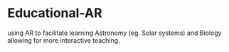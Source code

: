 # Educational-AR
 using AR to facilitate learning Astronomy (eg. Solar systems) and Biology allowing for more interactive teaching.
